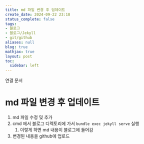 ```yaml
---
title: md 파일 변경 후 업데이트
create_date: 2024-09-22 23:18
status_complete: false
tags:
- 블로그
- 블로그/Jekyll
- git/github
aliases: null
blog: true
mathjax: true
layout: post
toc:
  sidebar: left
---
```

연결 문서


# md 파일 변경 후 업데이트

1. md 파일 수정 및 추가
2. cmd 에서 블로그 디렉토리에 가서 `bundle exec jekyll serve` 실행
	1. 이렇게 하면 md 내용이 블로그에 들어감
3. 변경된 내용을 github에 업로드